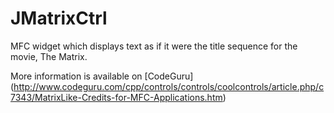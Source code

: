 # JMatrixCtrl
MFC widget which displays text as if it were the title sequence for the movie, The Matrix.

More information is available on [CodeGuru] (http://www.codeguru.com/cpp/controls/controls/coolcontrols/article.php/c7343/MatrixLike-Credits-for-MFC-Applications.htm)
